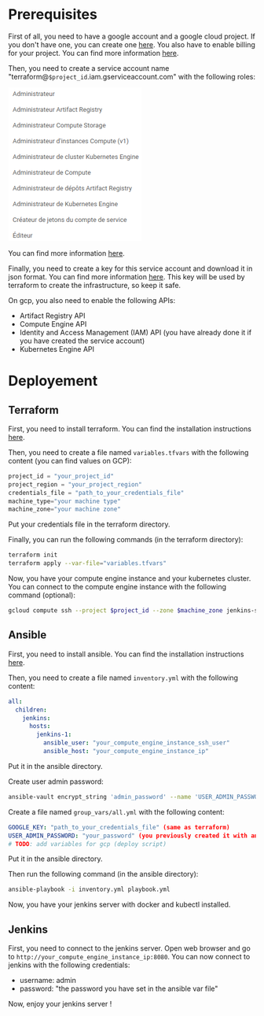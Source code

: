 # Prerequisites

First of all, you need to have a google account and a google cloud project. If you don't have one, you can create one [here](https://console.cloud.google.com/).
You also have to enable billing for your project. You can find more information [here](https://cloud.google.com/billing/docs/how-to/modify-project).


Then, you need to create a service account name "terraform@`$project_id`.iam.gserviceaccount.com" with the following roles:

![Alt text](docs/image.png)

You can find more information [here](https://cloud.google.com/iam/docs/creating-managing-service-accounts).

Finally, you need to create a key for this service account and download it in json format. You can find more information [here](https://cloud.google.com/iam/docs/creating-managing-service-account-keys). This key will be used by terraform to create the infrastructure, so keep it safe.

On gcp, you also need to enable the following APIs:
- Artifact Registry API
- Compute Engine API
- Identity and Access Management (IAM) API (you have already done it if you have created the service account)
- Kubernetes Engine API

# Deployement

## Terraform

First, you need to install terraform. You can find the installation instructions [here](https://learn.hashicorp.com/tutorials/terraform/install-cli).

Then, you need to create a file named `variables.tfvars` with the following content (you can find values on GCP):

```terraform
project_id = "your_project_id"
project_region = "your_project_region"
credentials_file = "path_to_your_credentials_file"
machine_type="your machine type"
machine_zone="your machine zone"
```

Put your credentials file in the terraform directory.

Finally, you can run the following commands (in the terraform directory):

```bash
terraform init
terraform apply --var-file="variables.tfvars"
```

Now, you have your compute engine instance and your kubernetes cluster. You can connect to the compute engine instance with the following command (optional):

```bash
gcloud compute ssh --project $project_id --zone $machine_zone jenkins-server
```

## Ansible

First, you need to install ansible. You can find the installation instructions [here](https://docs.ansible.com/ansible/latest/installation_guide/intro_installation.html).

Then, you need to create a file named `inventory.yml` with the following content:

```yaml
all:
  children:
    jenkins:
      hosts:
        jenkins-1:
          ansible_user: "your_compute_engine_instance_ssh_user"
          ansible_host: "your_compute_engine_instance_ip"
```

Put it in the ansible directory.

Create user admin password:

```bash
ansible-vault encrypt_string 'admin_password' --name 'USER_ADMIN_PASSWORD' (change 'admin_password' with your password)
```

Create a file named `group_vars/all.yml` with the following content:

```yaml
GOOGLE_KEY: "path_to_your_credentials_file" (same as terraform)
USER_ADMIN_PASSWORD: "your_password" (you previously created it with ansible-vault)
# TODO: add variables for gcp (deploy script)
```

Put it in the ansible directory.

Then run the following command (in the ansible directory):

```bash
ansible-playbook -i inventory.yml playbook.yml
```

Now, you have your jenkins server with docker and kubectl installed.

## Jenkins

First, you need to connect to the jenkins server. Open web browser and go to `http://your_compute_engine_instance_ip:8080`. You can now connect to jenkins with the following credentials:

- username: admin
- password: "the password you have set in the ansible var file"

Now, enjoy your jenkins server !
